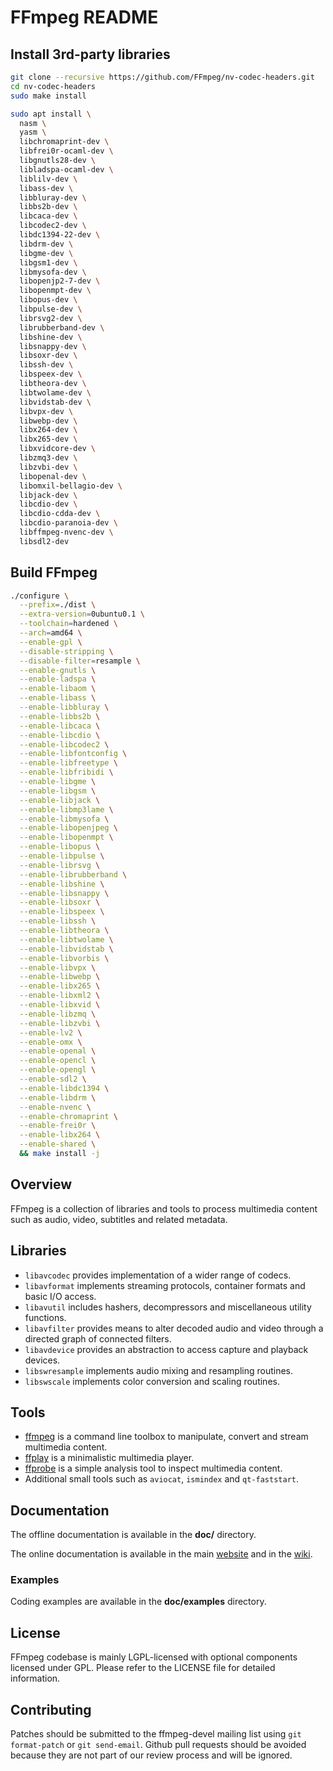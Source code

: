 FFmpeg README
=============

## Install 3rd-party libraries

```bash
git clone --recursive https://github.com/FFmpeg/nv-codec-headers.git
cd nv-codec-headers
sudo make install

sudo apt install \
  nasm \
  yasm \
  libchromaprint-dev \
  libfrei0r-ocaml-dev \
  libgnutls28-dev \
  libladspa-ocaml-dev \
  liblilv-dev \
  libass-dev \
  libbluray-dev \
  libbs2b-dev \
  libcaca-dev \
  libcodec2-dev \
  libdc1394-22-dev \
  libdrm-dev \
  libgme-dev \
  libgsm1-dev \
  libmysofa-dev \
  libopenjp2-7-dev \
  libopenmpt-dev \
  libopus-dev \
  libpulse-dev \
  librsvg2-dev \
  librubberband-dev \
  libshine-dev \
  libsnappy-dev \
  libsoxr-dev \
  libssh-dev \
  libspeex-dev \
  libtheora-dev \
  libtwolame-dev \
  libvidstab-dev \
  libvpx-dev \
  libwebp-dev \
  libx264-dev \
  libx265-dev \
  libxvidcore-dev \
  libzmq3-dev \
  libzvbi-dev \
  libopenal-dev \
  libomxil-bellagio-dev \
  libjack-dev \
  libcdio-dev \
  libcdio-cdda-dev \
  libcdio-paranoia-dev \
  libffmpeg-nvenc-dev \
  libsdl2-dev
```

## Build FFmpeg

```bash
./configure \
  --prefix=./dist \
  --extra-version=0ubuntu0.1 \
  --toolchain=hardened \
  --arch=amd64 \
  --enable-gpl \
  --disable-stripping \
  --disable-filter=resample \
  --enable-gnutls \
  --enable-ladspa \
  --enable-libaom \
  --enable-libass \
  --enable-libbluray \
  --enable-libbs2b \
  --enable-libcaca \
  --enable-libcdio \
  --enable-libcodec2 \
  --enable-libfontconfig \
  --enable-libfreetype \
  --enable-libfribidi \
  --enable-libgme \
  --enable-libgsm \
  --enable-libjack \
  --enable-libmp3lame \
  --enable-libmysofa \
  --enable-libopenjpeg \
  --enable-libopenmpt \
  --enable-libopus \
  --enable-libpulse \
  --enable-librsvg \
  --enable-librubberband \
  --enable-libshine \
  --enable-libsnappy \
  --enable-libsoxr \
  --enable-libspeex \
  --enable-libssh \
  --enable-libtheora \
  --enable-libtwolame \
  --enable-libvidstab \
  --enable-libvorbis \
  --enable-libvpx \
  --enable-libwebp \
  --enable-libx265 \
  --enable-libxml2 \
  --enable-libxvid \
  --enable-libzmq \
  --enable-libzvbi \
  --enable-lv2 \
  --enable-omx \
  --enable-openal \
  --enable-opencl \
  --enable-opengl \
  --enable-sdl2 \
  --enable-libdc1394 \
  --enable-libdrm \
  --enable-nvenc \
  --enable-chromaprint \
  --enable-frei0r \
  --enable-libx264 \
  --enable-shared \
  && make install -j
```

## Overview

FFmpeg is a collection of libraries and tools to process multimedia content
such as audio, video, subtitles and related metadata.

## Libraries

* `libavcodec` provides implementation of a wider range of codecs.
* `libavformat` implements streaming protocols, container formats and basic I/O access.
* `libavutil` includes hashers, decompressors and miscellaneous utility functions.
* `libavfilter` provides means to alter decoded audio and video through a directed graph of connected filters.
* `libavdevice` provides an abstraction to access capture and playback devices.
* `libswresample` implements audio mixing and resampling routines.
* `libswscale` implements color conversion and scaling routines.

## Tools

* [ffmpeg](https://ffmpeg.org/ffmpeg.html) is a command line toolbox to
  manipulate, convert and stream multimedia content.
* [ffplay](https://ffmpeg.org/ffplay.html) is a minimalistic multimedia player.
* [ffprobe](https://ffmpeg.org/ffprobe.html) is a simple analysis tool to inspect
  multimedia content.
* Additional small tools such as `aviocat`, `ismindex` and `qt-faststart`.

## Documentation

The offline documentation is available in the **doc/** directory.

The online documentation is available in the main [website](https://ffmpeg.org)
and in the [wiki](https://trac.ffmpeg.org).

### Examples

Coding examples are available in the **doc/examples** directory.

## License

FFmpeg codebase is mainly LGPL-licensed with optional components licensed under
GPL. Please refer to the LICENSE file for detailed information.

## Contributing

Patches should be submitted to the ffmpeg-devel mailing list using
`git format-patch` or `git send-email`. Github pull requests should be
avoided because they are not part of our review process and will be ignored.
